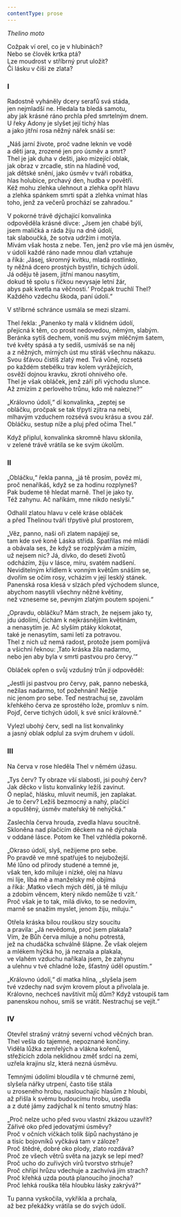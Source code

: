 ```yaml
---
contentType: prose
---
```


_Thelino moto_

Cožpak ví orel, co je v hlubinách?  
Nebo se člověk krtka ptá?  
Lze moudrost v stříbrný prut uložit?  
Či lásku v číši ze zlata?

### I

Radostně vyháněly dcery serafů svá stáda,  
jen nejmladší ne. Hledala ta bledá samotu,  
aby jak krásné ráno prchla před smrtelným dnem.  
U řeky Adony je slyšet její tichý hlas  
a jako jitřní rosa něžný nářek snáší se:

„Náš jarní živote, proč vadne leknín ve vodě  
a děti jara, zrozené jen pro úsměv a smrt?  
Thel je jak duha v dešti, jako mizející oblak,  
jak obraz v zrcadle, stín na hladině vod,  
jak dětské snění, jako úsměv v tváři robátka,  
hlas holubice, prchavý den, hudba v povětří.  
Kéž mohu zlehka ulehnout a zlehka opřít hlavu  
a zlehka spánkem smrti spát a zlehka vnímat hlas  
toho, jenž za večerů prochází se zahradou.“

V pokorné trávě dýchající konvalinka  
odpověděla krásné dívce: „Jsem jen chabé býlí,  
jsem maličká a ráda žiju na dně údolí,  
tak slaboučká, že sotva udržím i motýla.  
Mívám však hosta z nebe. Ten, jenž pro vše má jen úsměv,  
v údolí každé ráno nade mnou dlaň vztahuje  
a říká: ‚Jásej, skromný kvítku, mladá rostlinko,  
ty něžná dcero prostých bystřin, tichých údolí.  
Já oděju tě jasem, jitřní manou nasytím,  
dokud tě spolu s říčkou nevysaje letní žár,  
abys pak kvetla na věčnosti.‘ Pročpak truchlí Thel?  
Každého vzdechu škoda, paní údolí.“

V stříbrné schránce usmála se mezi slzami.

Thel řekla: „Panenko ty malá v klidném údolí,  
přejícná k těm, co prosit nedovedou, němým, slabým.  
Beránka sytíš dechem, voníš mu svým mléčným šatem,  
tvé květy spásá a ty sedíš, usmíváš se na něj  
a z něžných, mírných úst mu stíráš všechnu nákazu.  
Svou šťávou čistíš zlatý med. Tvá vůně, rozsetá  
po každém stebélku trav kolem vyrážejících,  
osvěží dojnou kravku, zkrotí ohnivého oře.  
Thel je však obláček, jenž září při východu slunce.  
Až zmizím z perlového trůnu, kdo mě nalezne?“

„Královno údolí,“ dí konvalinka, „zeptej se  
obláčku, pročpak se tak třpytí zjitra na nebi,  
mlhavým vzduchem rozsévá svou krásu a svou zář.  
Obláčku, sestup níže a pluj před očima Thel.“

Když připlul, konvalinka skromně hlavu sklonila,  
v zelené trávě vrátila se ke svým úkolům.

### II

„Obláčku,“ řekla panna, „já tě prosím, pověz mi,  
proč nenaříkáš, když se za hodinu rozplyneš?  
Pak budeme tě hledat marně. Thel je jako ty.  
Též zahynu. Ač naříkám, mne nikdo neslyší.“

Odhalil zlatou hlavu v celé kráse obláček  
a před Thelinou tváří třpytivě plul prostorem,

„Věz, panno, naši oři zlatem napájejí se,  
tam kde své koně Láska střídá. Spatřilas mé mládí  
a obávala ses, že když se rozplývám a mizím,  
už nejsem nic? Já, dívko, do deseti životů  
odcházím, žiju v lásce, míru, svatém nadšení.  
Neviditelným křídlem k vonným květům snáším se,  
dvořím se očím rosy, vcházím v její lesklý stánek.  
Panenská rosa klesá v slzách před východem slunce,  
abychom nasytili všechny něžné květiny,  
než vzneseme se, pevným zlatým poutem spojeni.“

„Opravdu, obláčku? Mám strach, že nejsem jako ty,  
jdu údolími, čichám k nejkrásnějším květinám,  
a nenasytím je. Ač slyším ptáky klokotat,  
také je nenasytím, sami letí za potravou.  
Thel z nich už nemá radost, protože jsem pomíjivá  
a všichni řeknou: ‚Tato kráska žila nadarmo,  
nebo jen aby byla v smrti pastvou pro červy.‘“

Obláček opřen o svůj vzdušný trůn jí odpověděl:

„Jestli jsi pastvou pro červy, pak, panno nebeská,  
nežilas nadarmo, toť požehnání! Nežije  
nic jenom pro sebe. Teď nestrachuj se, zavolám  
křehkého červa ze sprostého lože, promluv s ním.  
Pojď, červe tichých údolí, k své snící královně.“

Vylezl ubohý červ, sedl na list konvalinky  
a jasný oblak odplul za svým druhem v údolí.

### III

Na červa v rose hleděla Thel v němém úžasu.

„Tys červ? Ty obraze vší slabosti, jsi pouhý červ?  
Jak děcko v listu konvalinky ležíš zavinut.  
Ó neplač, hlásku, mluvit neumíš, jen zaplakat.  
Je to červ? Ležíš bezmocný a nahý, plačící  
a opuštěný, úsměv mateřský tě nehýčká.“

Zaslechla červa hrouda, zvedla hlavu soucitně.  
Skloněna nad plačícím děckem na ně dýchala  
v oddané lásce. Potom ke Thel vzhlédla pokorně.

„Okraso údolí, slyš, nežijeme pro sebe.  
Po pravdě ve mně spatřuješ to nejubožejší.  
Mé lůno od přírody studené a temné je,  
však ten, kdo miluje i nízké, olej na hlavu  
mi lije, líbá mě a manželsky mě objímá  
a říká: ‚Matko všech mých dětí, já tě miluju  
a zdobím věncem, který nikdo nemůže ti vzít.‘  
Proč však je to tak, milá dívko, to se nedovím,  
marně se snažím myslet, jenom žiju, miluju.“

Otřela kráska bílou rouškou slzy soucitu  
a pravila: „Já nevědomá, proč jsem plakala?  
Vím, že Bůh červa miluje a nohu potrestá,  
jež na chudáčka schválně šlápne. Že však olejem  
a mlékem hýčká ho, já neznala a plakala,  
ve vlahém vzduchu naříkala jsem, že zahynu  
a ulehnu v tvé chladné lože, šťastný úděl opustím.“

„Královno údolí,“ dí matka hlína, „slyšela jsem  
tvé vzdechy nad svým krovem plout a přivolala je.  
Královno, nechceš navštívit můj dům? Když vstoupíš tam  
panenskou nohou, smíš se vrátit. Nestrachuj se vejít.“

### IV

Otevřel strašný vrátný severní vchod věčných bran.  
Thel vešla do tajemné, nepoznané končiny.  
Viděla lůžka zemřelých a vlákna kořenů,  
střežících zdola neklidnou změť srdcí na zemi,  
uzřela krajinu slz, která nezná úsměvu.

Temnými údolími bloudila v té chmurné zemi,  
slyšela nářky utrpení, často tiše stála  
u zroseného hrobu, naslouchajíc hlasům z hloubi,  
až přišla k svému budoucímu hrobu, usedla  
a z duté jámy zadýchal k ní tento smutný hlas:

„Proč nelze ucho před svou vlastní zkázou uzavřít?  
Zářivé oko před jedovatými úsměvy?  
Proč v očních víčkách tolik šípů nachystáno je  
a tisíc bojovníků vyčkává tam v záloze?  
Proč štědré, dobré oko plody, zlato rozdává?  
Proč ze všech větrů světa na jazyk se lepí med?  
Proč ucho do zuřivých vírů tvorstvo strhuje?  
Proč chřípí hrůzu vdechuje a zachvívá jím strach?  
Proč křehká uzda poutá planoucího jinocha?  
Proč lehká rouška těla hloubku lásky zakrývá?“

Tu panna vyskočila, vykřikla a prchala,  
až bez překážky vrátila se do svých údolí.
